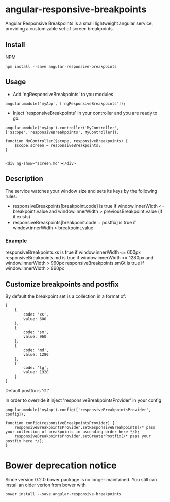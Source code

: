 # angular-responsive-breakpoints

Angular Responsive Breakpoints is a small lightweight angular service, providing a customizable set of screen breakpoints.

## Install

NPM
```
npm install --save angular-responsive-breakpoints
```

## Usage

- Add 'ngResponsiveBreakpoints' to you modules
```
angular.module('myApp', ['ngResponsiveBreakpoints']);
```
- Inject 'responsiveBreakpoints' in your controller and you are ready to go.
```
angular.module('myApp').controller('MyController', ['$scope','responsiveBreakpoints', MyController]);

function MyController($scope, responsiveBreakpoints) {
    $scope.screen = responsiveBreakpoints;
}


<div ng-show="screen.md"></div>
```

## Description

The service watches your window size and sets its keys by the following rules:
- responsiveBreakpoints[breakpoint.code] is true if window.innerWidth <= breakpoint.value and window.innerWidth > previousBreakpoint.value (if it exists)
- responsiveBreakpoints[breakpoint.code + postfix] is true if window.innerWidth > breakpoint.value

### Example

responsiveBreakpoints.xs is true if window.innerWidth <= 600px
responsiveBreakpoints.md is true if window.innerWidth <= 1280px and window.innerWidth > 960px
responsiveBreakpoints.smGt is true if window.innerWidth > 960px

## Customize breakpoints and postfix

By default the breakpoint set is a collection in a format of:
```
[
    {
        code: 'xs',
        value: 600
    },
    {
        code: 'sm',
        value: 960
    },
    {
        code: 'md',
        value: 1280
    },
    {
        code: 'lg',
        value: 1920
    }
]
```
Default postfix is 'Gt'

In order to override it inject 'responsiveBreakpointsProvider' in your config
```
angular.module('myApp').config(['responsiveBreakpointsProvider', config]);

function config(responsiveBreakpointsProvider) {
    responsiveBreakpointsProvider.setResponsiveBreakpoints(/* pass your collection of breakpoints in ascending order here */);
    responsiveBreakpointsProvider.setGreaterPostfix(/* pass your postfix here */);
}
```

# Bower deprecation notice
Since version 0.2.0 bower package is no longer maintained.
You still can install an older verion from bower with
```
bower install --save angular-responsive-breakpoints
```
